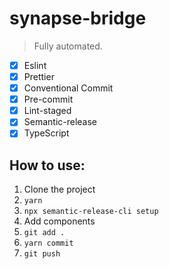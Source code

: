 # synapse-bridge

> Fully automated.

-   [x] Eslint
-   [x] Prettier
-   [x] Conventional Commit
-   [x] Pre-commit
-   [x] Lint-staged
-   [x] Semantic-release
-   [x] TypeScript

## How to use:

1.  Clone the project
2.  `yarn`
3.  `npx semantic-release-cli setup`
4.  Add components
5.  `git add .`
6.  `yarn commit`
7.  `git push`
